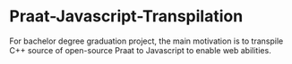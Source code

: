 # Praat-Javascript-Transpilation
For bachelor degree graduation project, the main motivation is to transpile C++ source of open-source Praat to Javascript to enable web abilities.
